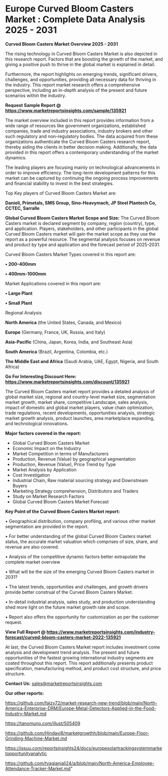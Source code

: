 # Europe Curved Bloom Casters Market : Complete Data Analysis 2025 - 2031

<Strong> Curved Bloom Casters Market Overview 2025 - 2031</strong>

The rising technology in Curved Bloom Casters Market is also depicted in this research report. Factors that are boosting the growth of the market, and giving a positive push to thrive in the global market is explained in detail.

Furthermore, the report highlights on emerging trends, significant drivers, challenges, and opportunities, providing all necessary data for thriving in the industry. This report market research offers a comprehensive perspective, including an in-depth analysis of the present and future scenarios within the industry.

<strong>Request Sample Report @ <a href=https://www.marketreportsinsights.com/sample/135921>https://www.marketreportsinsights.com/sample/135921</a></strong>

The market overview included in this report provides information from a wide range of resources like government organizations, established companies, trade and industry associations, industry brokers and other such regulatory and non-regulatory bodies. The data acquired from these organizations authenticate the Curved Bloom Casters research report, thereby aiding the clients in better decision making. Additionally, the data provided in this report offers a contemporary understanding of the market dynamics.

The leading players are focusing mainly on technological advancements in order to improve efficiency. The long-term development patterns for this market can be captured by continuing the ongoing process improvements and financial stability to invest in the best strategies.

Top Key players of Curved Bloom Casters Market are:

<strong>Danieli, Primetals, SMS Group, Sino-Heavymach, JP Steel Plantech Co, CCTEC, Sarralle</strong>

<strong><b>Global Curved Bloom Casters Market Scope and Size:</b></strong>
The Curved Bloom Casters market is declared segment by company, region (country), type, and application. Players, stakeholders, and other participants in the global Curved Bloom Casters market will gain the market scope as they use the report as a powerful resource. The segmental analysis focuses on revenue and product by type and application and the forecast period of 2025-2031.

Curved Bloom Casters Market Types covered in this report are:

<strong>• 200-400mm

• 400mm-1000mm</strong>

Market Applications covered in this report are:

<strong>• Large Plant

• Small Plant</strong> 

Regional Analysis

<strong>North America</strong> (the United States, Canada, and Mexico)

<strong>Europe</strong> (Germany, France, UK, Russia, and Italy)

<strong>Asia-Pacific</strong> (China, Japan, Korea, India, and Southeast Asia)

<strong>South America</strong> (Brazil, Argentina, Colombia, etc.)

<strong>The Middle East and Africa</strong> (Saudi Arabia, UAE, Egypt, Nigeria, and South Africa)

<strong>Go For Interesting Discount Here: <a href=https://www.marketreportsinsights.com/discount/135921>https://www.marketreportsinsights.com/discount/135921</a></strong>

The Curved Bloom Casters market report provides a detailed analysis of global market size, regional and country-level market size, segmentation market growth, market share, competitive Landscape, sales analysis, impact of domestic and global market players, value chain optimization, trade regulations, recent developments, opportunities analysis, strategic market growth analysis, product launches, area marketplace expanding, and technological innovations.

<strong><b>Major factors covered in the report:</b></strong>
<ul>
  <li>Global Curved Bloom Casters Market </li>
  <li>Economic Impact on the Industry</li>
  <li>Market Competition in terms of Manufacturers</li>
  <li>Production, Revenue (Value) by geographical segmentation</li>
  <li>Production, Revenue (Value), Price Trend by Type</li>
  <li>Market Analysis by Application</li>
  <li>Cost Investigation</li>
  <li>Industrial Chain, Raw material sourcing strategy and Downstream Buyers</li>
  <li>Marketing Strategy comprehension, Distributors and Traders</li>
  <li>Study on Market Research Factors</li>
  <li>Global Curved Bloom Casters Market Forecast</li>
</ul>

<strong><b>Key Point of the Curved Bloom Casters Market report:</b></strong>

• Geographical distribution, company profiling, and various other market segmentation are provided in the report.

• For better understanding of the global Curved Bloom Casters market status, the accurate market valuation which comprises of size, share, and revenue are also covered.

• Analysis of the competitive dynamic factors better extrapolate the complete market overview

• What will be the size of the emerging Curved Bloom Casters market in 2031?

• The latest trends, opportunities and challenges, and growth drivers provide better construal of the Curved Bloom Casters Market.

• In-detail industrial analysis, sales study, and production understanding shed more light on the future market growth rate and scope.

• Report also offers the opportunity for customization as per the customer request.

<strong><b>View Full Report @ <a href=https://www.marketreportsinsights.com/industry-forecast/curved-bloom-casters-market-2022-135921>https://www.marketreportsinsights.com/industry-forecast/curved-bloom-casters-market-2022-135921</a></b></strong>


At last, the Curved Bloom Casters Market report includes investment come analysis and development trend analysis. The present and future opportunities of the fastest growing international industry segments are coated throughout this report. This report additionally presents product specification, manufacturing method, and product cost structure, and price structure.

<strong>Contact Us:</strong>
sales@marketreportsinsights.com

<strong>Our other reports:</strong>

<a href=https://github.com/faizy72/market-research-new-trend/blob/main/North-America-Enterprise-DRM/Europe-Metal-Detectors-Applied-in-the-Food-Industry-Market.md>https://github.com/faizy72/market-research-new-trend/blob/main/North-America-Enterprise-DRM/Europe-Metal-Detectors-Applied-in-the-Food-Industry-Market.md</a>

<a href=https://tanomuno.com/illust/505409>https://tanomuno.com/illust/505409</a>

<a href=https://github.com/Hindavi8/marketgrowthh/blob/main/Europe-Floor-Grinding-Machine-Market.md>https://github.com/Hindavi8/marketgrowthh/blob/main/Europe-Floor-Grinding-Machine-Market.md</a>

<a href=https://issuu.com/reportsinsights24/docs/europesolartrackingsystemmarketopportunityanalytic>https://issuu.com/reportsinsights24/docs/europesolartrackingsystemmarketopportunityanalytic</a>

<a href=https://github.com/tyagianjali24/a/blob/main/North-America-Employee-Attendance-Tracker-Market.md>https://github.com/tyagianjali24/a/blob/main/North-America-Employee-Attendance-Tracker-Market.md</a>"
